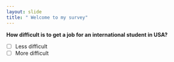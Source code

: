 ```yaml
---
layout: slide
title: " Welcome to my survey"
---
```

**How difficult is to get a job for an international student in USA?**
- [ ] Less difficult
- [ ] More difficult
